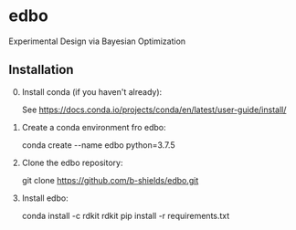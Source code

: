 # edbo
Experimental Design via Bayesian Optimization

## Installation

0. Install conda (if you haven't already):

    See https://docs.conda.io/projects/conda/en/latest/user-guide/install/

1. Create a conda environment fro edbo:

    conda create --name edbo python=3.7.5

2. Clone the edbo repository:

    git clone https://github.com/b-shields/edbo.git

3. Install edbo:

    conda install -c rdkit rdkit
    pip install -r requirements.txt

    